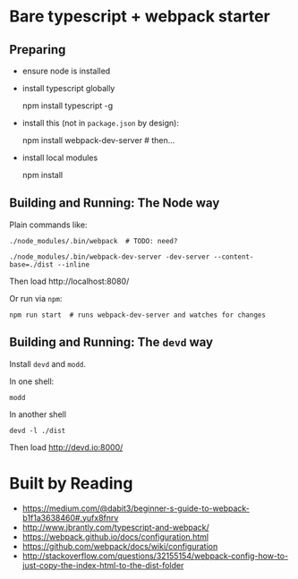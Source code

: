 # Bare typescript + webpack starter

## Preparing

- ensure node is installed
- install typescript globally

    npm install typescript -g 

- install this (not in ``package.json`` by design):

    npm install webpack-dev-server   # then...

- install local modules

    npm install


## Building and Running: The Node way

Plain commands like:

    ./node_modules/.bin/webpack  # TODO: need?

    ./node_modules/.bin/webpack-dev-server -dev-server --content-base=./dist --inline

Then load http://localhost:8080/


Or run via ``npm``:

    npm run start  # runs webpack-dev-server and watches for changes



## Building and Running: The ``devd`` way

Install ``devd`` and ``modd``.

In one shell:

    modd

In another shell

    devd -l ./dist

Then load http://devd.io:8000/


# Built by Reading

- https://medium.com/@dabit3/beginner-s-guide-to-webpack-b1f1a3638460#.yufx8fnrv
- http://www.jbrantly.com/typescript-and-webpack/
- https://webpack.github.io/docs/configuration.html
- https://github.com/webpack/docs/wiki/configuration
- http://stackoverflow.com/questions/32155154/webpack-config-how-to-just-copy-the-index-html-to-the-dist-folder

